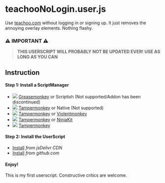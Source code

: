 # teachooNoLogin.user.js
Use [teachoo.com](https://www.teachoo.com/) without logging in or signing up. It just removes the annoying overlay elements. Nothing flashy.

### ⚠ IMPORTANT ⚠
> **THIS USERSCRIPT WILL PROBABLY NOT BE UPDATED EVER!**
> **USE AS LONG AS YOU CAN**


## Instruction

#### Step 1: Install a ScriptManager
* ![](https://raw.githubusercontent.com/reek/anti-adblock-killer/gh-pages/images/firefox.png) [Greasemonkey](https://addons.mozilla.org/firefox/addon/greasemonkey/) or Scriptish (Not supported/Addon has been discontinued)
* ![](https://raw.githubusercontent.com/reek/anti-adblock-killer/gh-pages/images/chrome.png) [Tampermonkey](https://chrome.google.com/webstore/detail/tampermonkey/dhdgffkkebhmkfjojejmpbldmpobfkfo) or Native (Not supported)
* ![](https://raw.githubusercontent.com/reek/anti-adblock-killer/gh-pages/images/opera.png) [Tampermonkey](https://addons.opera.com/extensions/details/tampermonkey-beta/) or [Violentmonkey](https://addons.opera.com/extensions/details/violent-monkey/) 
* ![](https://raw.githubusercontent.com/reek/anti-adblock-killer/gh-pages/images/safari.png) [Tampermonkey](https://safari.tampermonkey.net/tampermonkey.safariextz) or [NinjaKit](https://github.com/os0x/NinjaKit)
* ![](https://raw.githubusercontent.com/reek/anti-adblock-killer/gh-pages/images/msedge.png) [Tampermonkey](https://www.microsoft.com/store/p/tampermonkey/9nblggh5162s)

#### Step 2: Install the UserScript
* [Install](https://cdn.jsdelivr.net/gh/shivamsingha/teachooNoLogin.user.js@latest/teachooNoLogin.user.js) *from jsDelivr CDN*
* [Install](https://github.com/shivamsingha/teachooNoLogin.user.js/raw/master/teachooNoLogin.user.js) *from github.com*

#### Enjoy!


This is my first userscript. Constructive critics are welcome.
